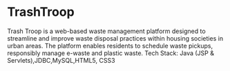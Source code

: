 # TrashTroop
Trash Troop is a web-based waste management platform designed to streamline and improve waste disposal practices within housing societies in urban areas. The platform enables residents to schedule waste pickups, responsibly manage e-waste and plastic waste. Tech Stack: Java (JSP &amp; Servlets),JDBC,MySQL,HTML5, CSS3
